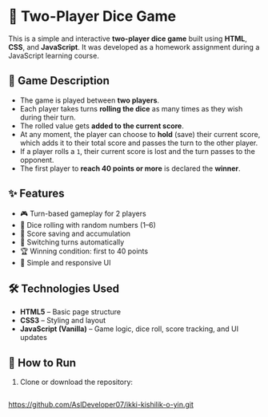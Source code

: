 # 🎲 Two-Player Dice Game

This is a simple and interactive **two-player dice game** built using **HTML**, **CSS**, and **JavaScript**. It was developed as a homework assignment during a JavaScript learning course.

## 📝 Game Description

- The game is played between **two players**.
- Each player takes turns **rolling the dice** as many times as they wish during their turn.
- The rolled value gets **added to the current score**.
- At any moment, the player can choose to **hold** (save) their current score, which adds it to their total score and passes the turn to the other player.
- If a player rolls a `1`, their current score is lost and the turn passes to the opponent.
- The first player to **reach 40 points or more** is declared the **winner**.

## ✨ Features

- 🎮 Turn-based gameplay for 2 players  
- 🎲 Dice rolling with random numbers (1–6)  
- 💾 Score saving and accumulation  
- 🔄 Switching turns automatically  
- 🏆 Winning condition: first to 40 points  
- 🎨 Simple and responsive UI

## 🛠 Technologies Used

- **HTML5** – Basic page structure  
- **CSS3** – Styling and layout  
- **JavaScript (Vanilla)** – Game logic, dice roll, score tracking, and UI updates

## 🚀 How to Run

1. Clone or download the repository:
   ```bash
https://github.com/AslDeveloper07/ikki-kishilik-o-yin.git
